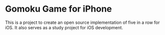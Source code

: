 Gomoku Game for iPhone
======================

This is a project to create an open source implementation of five in a row 
for iOS. It also serves as a study project for iOS development.
